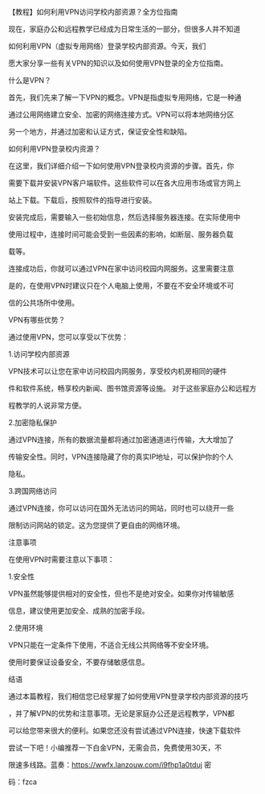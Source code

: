 【教程】如何利用VPN访问学校内部资源？全方位指南

现在，家庭办公和远程教学已经成为日常生活的一部分，但很多人并不知道

如何利用VPN（虚拟专用网络）登录学校内部资源。今天，我们

愿大家分享一些有关VPN的知识以及如何使用VPN登录的全方位指南。

什么是VPN？

首先，我们先来了解一下VPN的概念。VPN是指虚拟专用网络，它是一种通

通过公用网络建立安全、加密的网络连接方式。VPN可以将本地网络分区

另一个地方，并通过加密和认证方式，保证安全性和缺陷。

如何利用VPN登录校内资源？

在这里，我们详细介绍一下如何使用VPN登录校内资源的步骤。首先，你

需要下载并安装VPN客户端软件。这些软件可以在各大应用市场或官方网上

站上下载。下载后，按照软件的指导进行安装。

安装完成后，需要输入一些初始信息，然后选择服务器连接。在实际使用中

使用过程中，连接时间可能会受到一些因素的影响，如断层、服务器负载

载等。

连接成功后，你就可以通过VPN在家中访问校园内网服务。这里需要注意

是的，在使用VPN时建议只在个人电脑上使用，不要在不安全环境或不可

信的公共场所中使用。

VPN有哪些优势？

通过使用VPN，您可以享受以下优势：

1.访问学校内部资源

VPN技术可以让您在家中访问校园内网服务，享受校内机房相同的硬件

件和软件系统，畅享校内新闻、图书馆资源等设施。 对于这些家庭办公和远程方

程教学的人说非常方便。

2.加密隐私保护

通过VPN连接，所有的数据流量都将通过加密通道进行传输，大大增加了

传输安全性。同时，VPN连接隐藏了你的真实IP地址，可以保护你的个人

隐私。

3.跨国网络访问

通过VPN连接，你可以访问在国外无法访问的网站，同时也可以绕开一些

限制访问网站的锁定。这为您提供了更自由的网络环境。

注意事项

在使用VPN时需要注意以下事项：

1.安全性

VPN虽然能够提供相对的安全性，但也不是绝对安全。如果你对传输敏感

信息，建议使用更加安全、成熟的加密手段。

2.使用环境

VPN只能在一定条件下使用，不适合无线公共网络等不安全环境。

使用时要保证设备安全，不要存储敏感信息。

结语

通过本篇教程，我们相信您已经掌握了如何使用VPN登录学校内部资源的技巧

，并了解VPN的优势和注意事项。无论是家庭办公还是远程教学，VPN都

可以给您带来很大的便利。如果您还没有尝试通过VPN连接，快速下载软件

尝试一下吧！小编推荐一下白金VPN，无需会员，免费使用30天，不

限速多线路。蓝奏：https://wwfx.lanzouw.com/i9fhp1a0tduj 密

码：fzca


